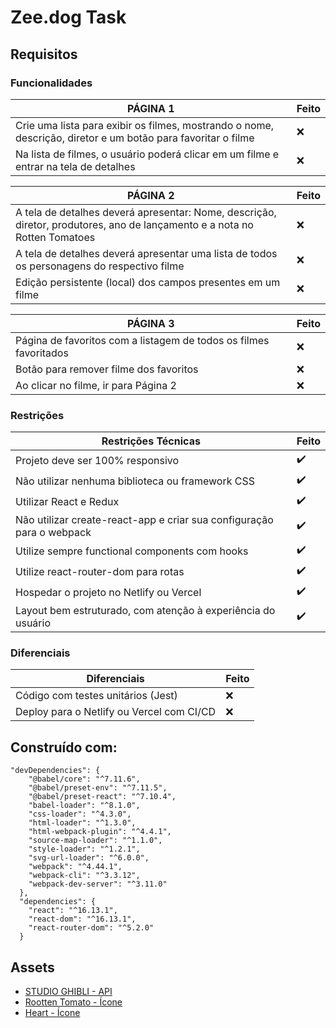 # Zee.dog Task

## Requisitos 

### Funcionalidades

PÁGINA 1 | Feito
------------ | ------
Crie uma lista para exibir os filmes, mostrando o nome, descrição, diretor e um botão para favoritar o filme | ❌
Na lista de filmes, o usuário poderá clicar em um filme e entrar na tela de detalhes | ❌

PÁGINA 2 | Feito
------------ | ------
A tela de detalhes deverá apresentar: Nome, descrição, diretor, produtores, ano de lançamento e a nota no Rotten Tomatoes | ❌
A tela de detalhes deverá apresentar uma lista de todos os personagens do respectivo filme | ❌
Edição persistente (local) dos campos presentes em um filme | ❌

PÁGINA 3 | Feito
------------ | ------
Página de favoritos com a listagem de todos os filmes favoritados | ❌
Botão para remover filme dos favoritos | ❌
Ao clicar no filme, ir para Página 2 | ❌

### Restrições

Restrições Técnicas | Feito
------------ | ------
Projeto deve ser 100% responsivo | ✔️
Não utilizar nenhuma biblioteca ou framework CSS | ✔️
Utilizar React e Redux | ✔️
Não utilizar create-react-app e criar sua configuração para o webpack | ✔️
Utilize sempre functional components com hooks | ✔️
Utilize react-router-dom para rotas | ✔️
Hospedar o projeto no Netlify ou Vercel | ✔️
Layout bem estruturado, com atenção à experiência do usuário | ✔️

### Diferenciais

Diferenciais | Feito
---------- | ------
Código com testes unitários (Jest) | ❌
Deploy para o Netlify ou Vercel com CI/CD | ❌

## Construído com:

```
"devDependencies": {
    "@babel/core": "^7.11.6",
    "@babel/preset-env": "^7.11.5",
    "@babel/preset-react": "^7.10.4",
    "babel-loader": "^8.1.0",
    "css-loader": "^4.3.0",
    "html-loader": "^1.3.0",
    "html-webpack-plugin": "^4.4.1",
    "source-map-loader": "^1.1.0",
    "style-loader": "^1.2.1",
    "svg-url-loader": "^6.0.0",
    "webpack": "^4.44.1",
    "webpack-cli": "^3.3.12",
    "webpack-dev-server": "^3.11.0"
  },
  "dependencies": {
    "react": "^16.13.1",
    "react-dom": "^16.13.1",
    "react-router-dom": "^5.2.0"
  }
```

## Assets

- [STUDIO GHIBLI - API](https://ghibliapi.herokuapp.com/#) 
- [Rootten Tomato - Ícone](https://commons.wikimedia.org/wiki/File:Rotten_Tomatoes.svg)
- [Heart - Ícone](https://www.flaticon.com/free-icon/like_148836)


